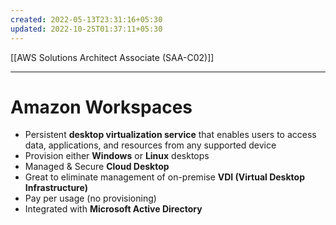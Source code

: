 ```yaml
---
created: 2022-05-13T23:31:16+05:30
updated: 2022-10-25T01:37:11+05:30
---
```

[[AWS Solutions Architect Associate (SAA-C02)]]

---
# Amazon Workspaces
- Persistent **desktop virtualization service** that enables users to access data, applications, and resources from any supported device
- Provision either **Windows** or **Linux** desktops
- Managed & Secure **Cloud Desktop**
- Great to eliminate management of on-premise **VDI (Virtual Desktop Infrastructure)**
- Pay per usage (no provisioning)
- Integrated with **Microsoft Active Directory**